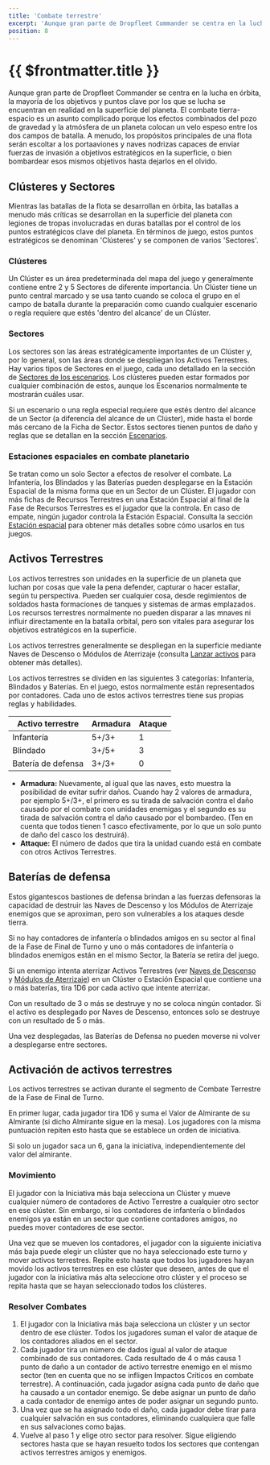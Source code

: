 ```yaml
---
title: 'Combate terrestre'
excerpt: 'Aunque gran parte de Dropfleet Commander se centra en la lucha en órbita, la mayoría de los objetivos y puntos clave por los que se lucha se encuentran en realidad en la superficie del planeta.'
position: 8
---
```


# {{ $frontmatter.title }}

Aunque gran parte de Dropfleet Commander se centra en la lucha en órbita, la mayoría de los objetivos y puntos clave por los que se lucha se encuentran en realidad en la superficie del planeta. El combate tierra-espacio es un asunto complicado porque los efectos combinados del pozo de gravedad y la atmósfera de un planeta colocan un velo espeso entre los dos campos de batalla. A menudo, los propósitos principales de una flota serán escoltar a los portaaviones y naves nodrizas capaces de enviar fuerzas de invasión a objetivos estratégicos en la superficie, o bien bombardear esos mismos objetivos hasta dejarlos en el olvido.

## Clústeres y Sectores

Mientras las batallas de la flota se desarrollan en órbita, las batallas a menudo más críticas se desarrollan en la superficie del planeta con legiones de tropas involucradas en duras batallas por el control de los puntos estratégicos clave del planeta. En términos de juego, estos puntos estratégicos se denominan 'Clústeres' y se componen de varios 'Sectores'.

### Clústeres

Un Clúster es un área predeterminada del mapa del juego y generalmente contiene entre 2 y 5 Sectores de diferente importancia. Un Clúster tiene un punto central marcado y se usa tanto cuando se coloca el grupo en el campo de batalla durante la preparación como cuando cualquier escenario o regla requiere que estés 'dentro del alcance' de un Clúster.

### Sectores

Los sectores son las áreas estratégicamente importantes de un Clúster y, por lo general, son las áreas donde se despliegan los Activos Terrestres. Hay varios tipos de Sectores en el juego, cada uno detallado en la sección de [Sectores de los escenarios](/es/dfc/scenarios/objectives#sectors). Los clústeres pueden estar formados por cualquier combinación de estos, aunque los Escenarios normalmente te mostrarán cuáles usar.

Si un escenario o una regla especial requiere que estés dentro del alcance de un Sector (a diferencia del alcance de un Clúster), mide hasta el borde más cercano de la Ficha de Sector. Estos sectores tienen puntos de daño y reglas que se detallan en la sección [Escenarios](/es/dfc/scenarios/).

### Estaciones espaciales en combate planetario

Se tratan como un solo Sector a efectos de resolver el combate. La Infantería, los Blindados y las Baterías pueden desplegarse en la Estación Espacial de la misma forma que en un Sector de un Clúster. El jugador con más fichas de Recursos Terrestres en una Estación Espacial al final de la Fase de Recursos Terrestres es el jugador que la controla. En caso de empate, ningún jugador controla la Estación Espacial. Consulta la sección [Estación espacial](/es/dfc/scenarios/scenery#space-stations) para obtener más detalles sobre cómo usarlos en tus juegos.

## Activos Terrestres

Los activos terrestres son unidades en la superficie de un planeta que luchan por cosas que vale la pena defender, capturar o hacer estallar, según tu perspectiva. Pueden ser cualquier cosa, desde regimientos de soldados hasta formaciones de tanques y sistemas de armas emplazados. Los recursos terrestres normalmente no pueden disparar a las mnaves ni influir directamente en la batalla orbital, pero son vitales para asegurar los objetivos estratégicos en la superficie.

Los activos terrestres generalmente se despliegan en la superficie mediante Naves de Descenso o Módulos de Aterrizaje (consulta [Lanzar activos](/es/dfc/core-rules/launch-assets) para obtener más detalles).

Los activos terrestres se dividen en las siguientes 3 categorías: Infantería, Blindados y Baterías. En el juego, estos normalmente están representados por contadores. Cada uno de estos activos terrestres tiene sus propias reglas y habilidades.

<table>
  <thead>
    <tr>
      <th>Activo terrestre</th>
      <th>Armadura</th>
      <th>Ataque</th>
    </tr>
  </thead>
  <tbody>
    <tr>
      <td>Infantería</td>
      <td>5+/3+</td>
      <td>1</td>
    </tr>
    <tr>
      <td>Blindado</td>
      <td>3+/5+</td>
      <td>3</td>
    </tr>
    <tr>
      <td>Batería de defensa</td>
      <td>3+/3+</td>
      <td>0</td>
    </tr>
  </tbody>
</table>

* **Armadura:** Nuevamente, al igual que las naves, esto muestra la posibilidad de evitar sufrir daños. Cuando hay 2 valores de armadura, por ejemplo 5+/3+, el primero es su tirada de salvación contra el daño causado por el combate con unidades enemigas y el segundo es su tirada de salvación contra el daño causado por el bombardeo. (Ten en cuenta que todos tienen 1 casco efectivamente, por lo que un solo punto de daño del casco los destruirá).
* **Attaque:** El número de dados que tira la unidad cuando está en combate con otros Activos Terrestres.

## Baterías de defensa

Estos gigantescos bastiones de defensa brindan a las fuerzas defensoras la capacidad de destruir las Naves de Descenso y los Módulos de Aterrizaje enemigos que se aproximan, pero son vulnerables a los ataques desde tierra.

Si no hay contadores de infantería o blindados amigos en su sector al final de la Fase de Final de Turno y uno o más contadores de infantería o blindados enemigos están en el mismo Sector, la Batería se retira del juego.

Si un enemigo intenta aterrizar Activos Terrestres (ver [Naves de Descenso](/es/dfc/core-rules/launch-assets#naves-de-descenso) y [Módulos de Aterrizaje](/es/dfc/core-rules/launch-assets#modulo-de-aterrizaje)) en un Clúster o Estación Espacial que contiene una o más baterías, tira 1D6 por cada activo que intente aterrizar.

Con un resultado de 3 o más se destruye y no se coloca ningún contador. Si el activo es desplegado por Naves de Descenso, entonces solo se destruye con un resultado de 5 o más.

Una vez desplegadas, las Baterías de Defensa no pueden moverse ni volver a desplegarse entre sectores.

## Activación de activos terrestres

Los activos terrestres se activan durante el segmento de Combate Terrestre de la Fase de Final de Turno.

En primer lugar, cada jugador tira 1D6 y suma el Valor de Almirante de su Almirante (si dicho Almirante sigue en la mesa). Los jugadores con la misma puntuación repiten esto hasta que se establece un orden de iniciativa.

Si solo un jugador saca un 6, gana la iniciativa, independientemente del valor del almirante.

### Movimiento

El jugador con la Iniciativa más baja selecciona un Clúster y mueve cualquier número de contadores de Activo Terrestre a cualquier otro sector en ese clúster. Sin embargo, si los contadores de infantería o blindados enemigos ya están en un sector que contiene contadores amigos, no puedes mover contadores de ese sector.

Una vez que se mueven los contadores, el jugador con la siguiente iniciativa más baja puede elegir un clúster que no haya seleccionado este turno y mover activos terrestres. Repite esto hasta que todos los jugadores hayan movido los activos terrestres en ese clúster que deseen, antes de que el jugador con la iniciativa más alta seleccione otro clúster y el proceso se repita hasta que se hayan seleccionado todos los clústeres.

### Resolver Combates

1. El jugador con la Iniciativa más baja selecciona un clúster y un sector dentro de ese clúster. Todos los jugadores suman el valor de ataque de los contadores aliados en el sector.
1. Cada jugador tira un número de dados igual al valor de ataque combinado de sus contadores. Cada resultado de 4 o más causa 1 punto de daño a un contador de activo terrestre enemigo en el mismo sector (ten en cuenta que no se infligen Impactos Críticos en combate terrestre). A continuación, cada jugador asigna cada punto de daño que ha causado a un contador enemigo. Se debe asignar un punto de daño a cada contador de enemigo antes de poder asignar un segundo punto.
1. Una vez que se ha asignado todo el daño, cada jugador debe tirar para cualquier salvación en sus contadores, eliminando cualquiera que falle en sus salvaciones como bajas.
1. Vuelve al paso 1 y elige otro sector para resolver. Sigue eligiendo sectores hasta que se hayan resuelto todos los sectores que contengan activos terrestres amigos y enemigos.
